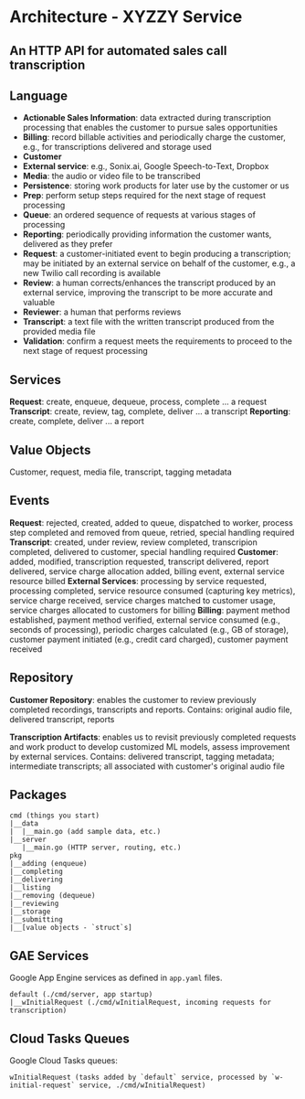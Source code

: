 # Architecture - XYZZY Service

## An HTTP API for automated sales call transcription

## Language

- **Actionable Sales Information**: data extracted during transcription processing that enables the customer to pursue sales opportunities
- **Billing**: record billable activities and periodically charge the customer, e.g., for transcriptions delivered and storage used
- **Customer**
- **External service**: e.g., Sonix.ai, Google Speech-to-Text, Dropbox
- **Media**: the audio or video file to be transcribed
- **Persistence**: storing work products for later use by the customer or us
- **Prep**: perform setup steps required for the next stage of request processing
- **Queue**: an ordered sequence of requests at various stages of processing
- **Reporting**: periodically providing information the customer wants, delivered as they prefer
- **Request**: a customer-initiated event to begin producing a transcription; may be initiated by an external service on behalf of the customer, e.g., a new Twilio call recording is available
- **Review**: a human corrects/enhances the transcript produced by an external service, improving the transcript to be more accurate and valuable
- **Reviewer**: a human that performs reviews
- **Transcript**: a text file with the written transcript produced from the provided media file
- **Validation**: confirm a request meets the requirements to proceed to the next stage of request processing

## Services

**Request**: create, enqueue, dequeue, process, complete ... a request
**Transcript**: create, review, tag, complete, deliver ... a transcript
**Reporting**: create, complete, deliver ... a report

## Value Objects

Customer, request, media file, transcript, tagging metadata

## Events

**Request**: rejected, created, added to queue, dispatched to worker, process step completed and removed from queue, retried, special handling required
**Transcript**: created, under review, review completed, transcripion completed, delivered to customer, special handling required
**Customer**: added, modified, transcription requested, transcript delivered, report delivered, service charge allocation added, billing event, external service resource billed
**External Services**: processing by service requested, processing completed, service resource consumed (capturing key metrics), service charge received, service charges matched to customer usage, service charges allocated to customers for billing
**Billing**: payment method established, payment method verified, external service consumed (e.g., seconds of processing), periodic charges calculated (e.g., GB of storage), customer payment initiated (e.g., credit card charged), customer payment received

## Repository

**Customer Repository**: enables the customer to review previously completed recordings, transcripts and reports. Contains: original audio file, delivered transcript, reports

**Transcription Artifacts**: enables us to revisit previously completed requests and work product to develop customized ML models, assess improvement by external services. Contains: delivered transcript, tagging metadata; intermediate transcripts; all associated with customer's original audio file

## Packages

``` text
cmd (things you start)
|__data
|  |__main.go (add sample data, etc.)
|__server
   |__main.go (HTTP server, routing, etc.)
pkg
|__adding (enqueue)
|__completing
|__delivering
|__listing
|__removing (dequeue)
|__reviewing
|__storage
|__submitting
|__[value objects - `struct`s]
```

## GAE Services

Google App Engine services as defined in `app.yaml` files.

``` text
default (./cmd/server, app startup)
|__wInitialRequest (./cmd/wInitialRequest, incoming requests for transcription)
```

## Cloud Tasks Queues

Google Cloud Tasks queues:

``` text
wInitialRequest (tasks added by `default` service, processed by `w-initial-request` service, ./cmd/wInitialRequest)
```
